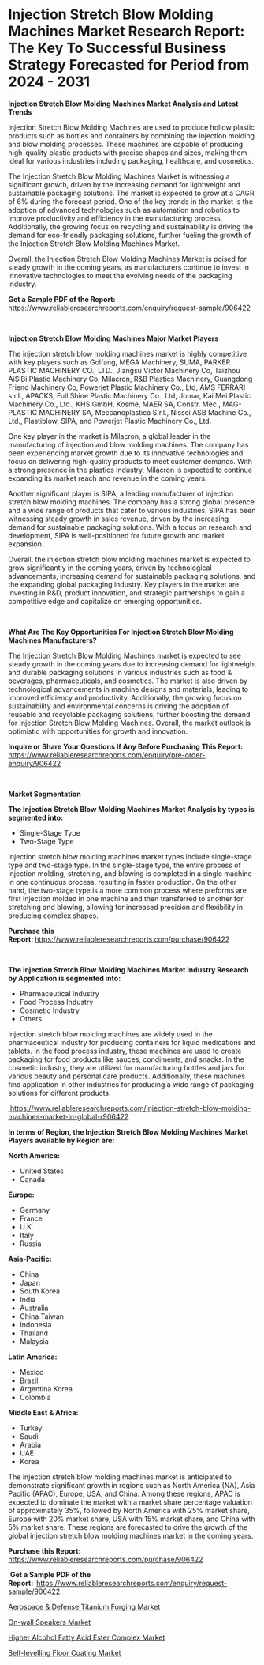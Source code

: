 <p><h1>Injection Stretch Blow Molding Machines Market Research Report: The Key To Successful Business Strategy Forecasted for Period from 2024 - 2031</h1></p><p><strong>Injection Stretch Blow Molding Machines Market Analysis and Latest Trends</strong></p>
<p><p>Injection Stretch Blow Molding Machines are used to produce hollow plastic products such as bottles and containers by combining the injection molding and blow molding processes. These machines are capable of producing high-quality plastic products with precise shapes and sizes, making them ideal for various industries including packaging, healthcare, and cosmetics.</p><p>The Injection Stretch Blow Molding Machines Market is witnessing a significant growth, driven by the increasing demand for lightweight and sustainable packaging solutions. The market is expected to grow at a CAGR of 6% during the forecast period. One of the key trends in the market is the adoption of advanced technologies such as automation and robotics to improve productivity and efficiency in the manufacturing process. Additionally, the growing focus on recycling and sustainability is driving the demand for eco-friendly packaging solutions, further fueling the growth of the Injection Stretch Blow Molding Machines Market.</p><p>Overall, the Injection Stretch Blow Molding Machines Market is poised for steady growth in the coming years, as manufacturers continue to invest in innovative technologies to meet the evolving needs of the packaging industry.</p></p>
<p><strong>Get a Sample PDF of the Report:&nbsp;</strong> <a href="https://www.reliableresearchreports.com/enquiry/request-sample/906422">https://www.reliableresearchreports.com/enquiry/request-sample/906422</a></p>
<p>&nbsp;</p>
<p><strong>Injection Stretch Blow Molding Machines Major Market Players</strong></p>
<p><p>The injection stretch blow molding machines market is highly competitive with key players such as Golfang, MEGA Machinery, SUMA, PARKER PLASTIC MACHINERY CO., LTD., Jiangsu Victor Machinery Co, Taizhou AiSiBi Plastic Machinery Co, Milacron, R&B Plastics Machinery, Guangdong Friend Machinery Co, Powerjet Plastic Machinery Co., Ltd, AMS FERRARI s.r.l., APACKS, Full Shine Plastic Machinery Co., Ltd, Jomar, Kai Mei Plastic Machinery Co., Ltd., KHS GmbH, Kosme, MAER SA, Constr. Mec., MAG-PLASTIC MACHINERY SA, Meccanoplastica S.r.l., Nissei ASB Machine Co., Ltd., Plastiblow, SIPA, and Powerjet Plastic Machinery Co., Ltd.</p><p>One key player in the market is Milacron, a global leader in the manufacturing of injection and blow molding machines. The company has been experiencing market growth due to its innovative technologies and focus on delivering high-quality products to meet customer demands. With a strong presence in the plastics industry, Milacron is expected to continue expanding its market reach and revenue in the coming years.</p><p>Another significant player is SIPA, a leading manufacturer of injection stretch blow molding machines. The company has a strong global presence and a wide range of products that cater to various industries. SIPA has been witnessing steady growth in sales revenue, driven by the increasing demand for sustainable packaging solutions. With a focus on research and development, SIPA is well-positioned for future growth and market expansion.</p><p>Overall, the injection stretch blow molding machines market is expected to grow significantly in the coming years, driven by technological advancements, increasing demand for sustainable packaging solutions, and the expanding global packaging industry. Key players in the market are investing in R&D, product innovation, and strategic partnerships to gain a competitive edge and capitalize on emerging opportunities.</p></p>
<p>&nbsp;</p>
<p><strong>What Are The Key Opportunities For Injection Stretch Blow Molding Machines Manufacturers?</strong></p>
<p><p>The Injection Stretch Blow Molding Machines market is expected to see steady growth in the coming years due to increasing demand for lightweight and durable packaging solutions in various industries such as food & beverages, pharmaceuticals, and cosmetics. The market is also driven by technological advancements in machine designs and materials, leading to improved efficiency and productivity. Additionally, the growing focus on sustainability and environmental concerns is driving the adoption of reusable and recyclable packaging solutions, further boosting the demand for Injection Stretch Blow Molding Machines. Overall, the market outlook is optimistic with opportunities for growth and innovation.</p></p>
<p><strong>Inquire or Share Your Questions If Any Before Purchasing This Report:</strong> <a href="https://www.reliableresearchreports.com/enquiry/pre-order-enquiry/906422">https://www.reliableresearchreports.com/enquiry/pre-order-enquiry/906422</a></p>
<p>&nbsp;</p>
<p><strong>Market Segmentation</strong></p>
<p><strong>The Injection Stretch Blow Molding Machines Market Analysis by types is segmented into:</strong></p>
<p><ul><li>Single-Stage Type</li><li>Two-Stage Type</li></ul></p>
<p><p>Injection stretch blow molding machines market types include single-stage type and two-stage type. In the single-stage type, the entire process of injection molding, stretching, and blowing is completed in a single machine in one continuous process, resulting in faster production. On the other hand, the two-stage type is a more common process where preforms are first injection molded in one machine and then transferred to another for stretching and blowing, allowing for increased precision and flexibility in producing complex shapes.</p></p>
<p><strong>Purchase this Report:&nbsp;</strong><a href="https://www.reliableresearchreports.com/purchase/906422">https://www.reliableresearchreports.com/purchase/906422</a></p>
<p>&nbsp;</p>
<p><strong>The Injection Stretch Blow Molding Machines Market Industry Research by Application is segmented into:</strong></p>
<p><ul><li>Pharmaceutical Industry</li><li>Food Process Industry</li><li>Cosmetic Industry</li><li>Others</li></ul></p>
<p><p>Injection stretch blow molding machines are widely used in the pharmaceutical industry for producing containers for liquid medications and tablets. In the food process industry, these machines are used to create packaging for food products like sauces, condiments, and snacks. In the cosmetic industry, they are utilized for manufacturing bottles and jars for various beauty and personal care products. Additionally, these machines find application in other industries for producing a wide range of packaging solutions for different products.</p></p>
<p><a href="https://www.reliableresearchreports.com/injection-stretch-blow-molding-machines-market-in-global-r906422">&nbsp;https://www.reliableresearchreports.com/injection-stretch-blow-molding-machines-market-in-global-r906422</a></p>
<p><strong>In terms of Region, the Injection Stretch Blow Molding Machines Market Players available by Region are:</strong></p>
<p>
    <p> <strong> North America: </strong>
        <ul>
            <li>United States</li>
            <li>Canada</li>
        </ul>
        </p> 
    <p> <strong> Europe: </strong>
        <ul>
            <li>Germany</li>
            <li>France</li>
            <li>U.K.</li>
            <li>Italy</li>
            <li>Russia</li>
        </ul>
        </p> 
    <p> <strong> Asia-Pacific: </strong>
        <ul>
            <li>China</li>
            <li>Japan</li>
            <li>South Korea</li>
            <li>India</li>
            <li>Australia</li>
            <li>China Taiwan</li>
            <li>Indonesia</li>
            <li>Thailand</li>
            <li>Malaysia</li>
        </ul>
        </p> 
    <p> <strong> Latin America: </strong>
        <ul>
            <li>Mexico</li>
            <li>Brazil</li>
            <li>Argentina Korea</li>
            <li>Colombia</li>
        </ul>
        </p> 
    <p> <strong> Middle East & Africa: </strong>
        <ul>
            <li>Turkey</li>
            <li>Saudi</li>
            <li>Arabia</li>
            <li>UAE</li>
            <li>Korea</li>
        </ul>
    </p>
    </p>
<p><p>The injection stretch blow molding machines market is anticipated to demonstrate significant growth in regions such as North America (NA), Asia Pacific (APAC), Europe, USA, and China. Among these regions, APAC is expected to dominate the market with a market share percentage valuation of approximately 35%, followed by North America with 25% market share, Europe with 20% market share, USA with 15% market share, and China with 5% market share. These regions are forecasted to drive the growth of the global injection stretch blow molding machines market in the coming years.</p></p>
<p><strong>Purchase this Report: </strong><a href="https://www.reliableresearchreports.com/purchase/906422">https://www.reliableresearchreports.com/purchase/906422</a></p>
<p>&nbsp;<strong>Get a Sample PDF of the Report:&nbsp;&nbsp;</strong><a href="https://www.reliableresearchreports.com/enquiry/request-sample/906422">https://www.reliableresearchreports.com/enquiry/request-sample/906422</a></p>
<p><strong></strong></p>
<p><p><a href="https://www.linkedin.com/pulse/aerospace-amp-defense-titanium-forging-market-size-trends-brv5e?trackingId=705QjU2zvkbfzqF%2F%2BD6sXA%3D%3D">Aerospace & Defense Titanium Forging Market</a></p><p><a href="https://issuu.com/reportprime-2/docs/on-wall-speakers-market-size-2030.pptx">On-wall Speakers Market</a></p><p><a href="https://www.linkedin.com/pulse/higher-alcohol-fatty-acid-ester-complex-market-size-trends-xqbbe?trackingId=voA3UVFFcsKEPTgEZnTzuw%3D%3D">Higher Alcohol Fatty Acid Ester Complex Market</a></p><p><a href="https://github.com/HenrietteMills1/Market-Research-Report-List-1/blob/main/self-levelling-floor-coating-market.md">Self-levelling Floor Coating Market</a></p></p>